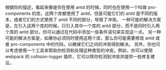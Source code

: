 根据你的描述，看起来像是你在使用 antd 的时候，同时也在使用一个叫做 pro-components 的库。这两个库都使用了 antd，但是可能它们的 antd 是不同的版本，或者它们的方式使用了 antd 不同的部分，导致了冲突。
一种可能的解决方案是，在引入这两个库的时候，只引入其中一个库的 antd 部分，而不是同时引入两个库的 antd 部分。你可以通过在代码中添加一些条件语句来实现这一点。
另一种可能的解决方案是，如果你必须同时使用这两个库，那么你可能需要修改 antd 或者 pro-components 中的代码，以确保它们之间的冲突得到解决。
另外，你也可以考虑使用一个工具来帮助你检测和处理这种类型的冲突。例如，你可以使用 webpack 的 collision-logger 插件，它可以帮你检测到冲突并提供一些修复建议。
